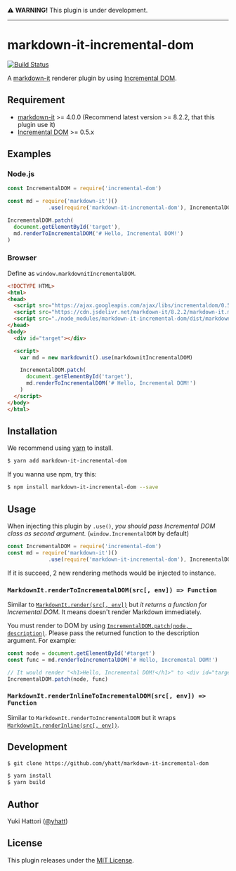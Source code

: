 :warning: **WARNING!** This plugin is under development.

---

# markdown-it-incremental-dom

[![Build Status](https://travis-ci.org/yhatt/markdown-it-incremental-dom.svg?branch=master)](https://travis-ci.org/yhatt/markdown-it-incremental-dom)

A [markdown-it](https://github.com/markdown-it/markdown-it) renderer plugin by using [Incremental DOM](https://github.com/google/incremental-dom).

## Requirement

- [markdown-it](https://github.com/markdown-it/markdown-it) >= 4.0.0 (Recommend latest version >= 8.2.2, that this plugin use it)
- [Incremental DOM](https://github.com/google/incremental-dom) >= 0.5.x

## Examples

### Node.js

```javascript
const IncrementalDOM = require('incremental-dom')

const md = require('markdown-it')()
             .use(require('markdown-it-incremental-dom'), IncrementalDOM)

IncrementalDOM.patch(
  document.getElementById('target'),
  md.renderToIncrementalDOM('# Hello, Incremental DOM!')
)
```

### Browser

Define as `window.markdownitIncrementalDOM`.

```html
<!DOCTYPE HTML>
<html>
<head>
  <script src="https://ajax.googleapis.com/ajax/libs/incrementaldom/0.5.1/incremental-dom.js"></script>
  <script src="https://cdn.jsdelivr.net/markdown-it/8.2.2/markdown-it.min.js"></script>
  <script src="./node_modules/markdown-it-incremental-dom/dist/markdown-it-incremental-dom.js"></script>
</head>
<body>
  <div id="target"></div>

  <script>
    var md = new markdownit().use(markdownitIncrementalDOM)

    IncrementalDOM.patch(
      document.getElementById('target'),
      md.renderToIncrementalDOM('# Hello, Incremental DOM!')
    )
  </script>
</body>
</html>
```

## Installation

We recommend using [yarn](https://yarnpkg.com/) to install.

```bash
$ yarn add markdown-it-incremental-dom
```

If you wanna use npm, try this:

```bash
$ npm install markdown-it-incremental-dom --save
```

## Usage

When injecting this plugin by `.use()`, *you should pass Incremental DOM class as second argument.* (`window.IncrementalDOM` by default)

```javascript
const IncrementalDOM = require('incremental-dom')
const md = require('markdown-it')()
             .use(require('markdown-it-incremental-dom'), IncrementalDOM)
```

If it is succeed, 2 new rendering methods would be injected to instance.

### `MarkdownIt.renderToIncrementalDOM(src[, env]) => Function`

Similar to [`MarkdownIt.render(src[, env])`](https://markdown-it.github.io/markdown-it/#MarkdownIt.render) but *it returns a function for Incremental DOM*. It means doesn't render Markdown immediately.

You must render to DOM by using [`IncrementalDOM.patch(node, description)`](http://google.github.io/incremental-dom/#api/patch). Please pass the returned function to the description argument. For example:

```javascript
const node = document.getElementById('#target')
const func = md.renderToIncrementalDOM('# Hello, Incremental DOM!')

// It would render "<h1>Hello, Incremental DOM!</h1>" to <div id="target">
IncrementalDOM.patch(node, func)
```

### `MarkdownIt.renderInlineToIncrementalDOM(src[, env]) => Function`

Similar to `MarkdownIt.renderToIncrementalDOM` but it wraps [`MarkdownIt.renderInline(src[, env])`](https://markdown-it.github.io/markdown-it/#MarkdownIt.renderInline).

## Development

```bash
$ git clone https://github.com/yhatt/markdown-it-incremental-dom

$ yarn install
$ yarn build
```

## Author

Yuki Hattori ([@yhatt](https://github.com/yhatt/))

## License

This plugin releases under the [MIT License](https://github.com/yhatt/marp/blob/master/LICENSE).
